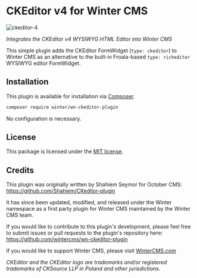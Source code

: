 # CKEditor v4 for Winter CMS

![ckeditor-4](https://user-images.githubusercontent.com/7253840/195719231-56666ccf-a53e-4775-adc8-1f9d7477be62.png)

*Integrates the CKEditor v4 WYSIWYG HTML Editor into Winter CMS*

This simple plugin adds the CKEditor FormWidget (`type: ckeditor`) to Winter CMS as an alternative to the built-in Froala-based `type: richeditor` WYSIWYG editor FormWidget.

## Installation

This plugin is available for installation via [Composer](http://getcomposer.org/).

```bash
composer require winter/wn-ckeditor-plugin
```

No configuration is necessary.

## License

This package is licensed under the [MIT license](https://github.com/wintercms/wn-cloudflare-plugin/blob/master/LICENSE.txt).

## Credits
This plugin was originally written by Shahiem Seymor for October CMS: https://github.com/Shahiem/CKeditor-plugin

It has since been updated, modified, and released under the Winter namespace as a first party plugin for Winter CMS maintained by the Winter CMS team.

If you would like to contribute to this plugin's development, please feel free to submit issues or pull requests to the plugin's repository here: https://github.com/wintercms/wn-ckeditor-plugin

If you would like to support Winter CMS, please visit [WinterCMS.com](https://wintercms.com/support)

*CKEditor and the CKEditor logo are trademarks and/or registered trademarks of CKSource LLP in Poland and other jurisdictions.*
